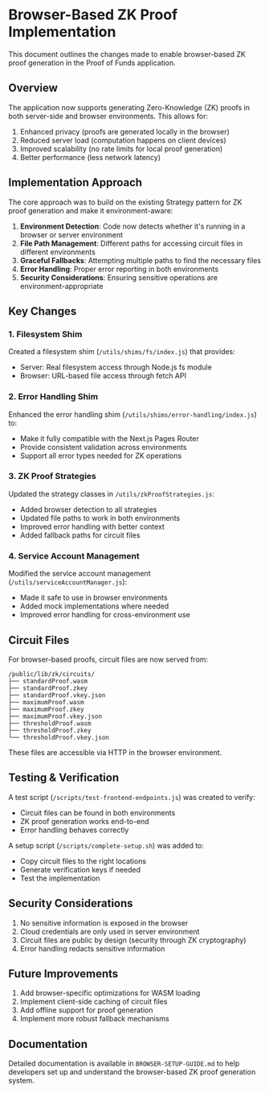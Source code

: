 # Browser-Based ZK Proof Implementation

This document outlines the changes made to enable browser-based ZK proof generation in the Proof of Funds application.

## Overview

The application now supports generating Zero-Knowledge (ZK) proofs in both server-side and browser environments. This allows for:

1. Enhanced privacy (proofs are generated locally in the browser)
2. Reduced server load (computation happens on client devices)
3. Improved scalability (no rate limits for local proof generation)
4. Better performance (less network latency)

## Implementation Approach

The core approach was to build on the existing Strategy pattern for ZK proof generation and make it environment-aware:

1. **Environment Detection**: Code now detects whether it's running in a browser or server environment
2. **File Path Management**: Different paths for accessing circuit files in different environments
3. **Graceful Fallbacks**: Attempting multiple paths to find the necessary files
4. **Error Handling**: Proper error reporting in both environments
5. **Security Considerations**: Ensuring sensitive operations are environment-appropriate

## Key Changes

### 1. Filesystem Shim

Created a filesystem shim (`/utils/shims/fs/index.js`) that provides:
- Server: Real filesystem access through Node.js fs module
- Browser: URL-based file access through fetch API

### 2. Error Handling Shim

Enhanced the error handling shim (`/utils/shims/error-handling/index.js`) to:
- Make it fully compatible with the Next.js Pages Router
- Provide consistent validation across environments
- Support all error types needed for ZK operations

### 3. ZK Proof Strategies

Updated the strategy classes in `/utils/zkProofStrategies.js`:
- Added browser detection to all strategies
- Updated file paths to work in both environments
- Improved error handling with better context
- Added fallback paths for circuit files

### 4. Service Account Management

Modified the service account management (`/utils/serviceAccountManager.js`):
- Made it safe to use in browser environments
- Added mock implementations where needed
- Improved error handling for cross-environment use

## Circuit Files

For browser-based proofs, circuit files are now served from:
```
/public/lib/zk/circuits/
├── standardProof.wasm
├── standardProof.zkey
├── standardProof.vkey.json
├── maximumProof.wasm
├── maximumProof.zkey
├── maximumProof.vkey.json
├── thresholdProof.wasm
├── thresholdProof.zkey
└── thresholdProof.vkey.json
```

These files are accessible via HTTP in the browser environment.

## Testing & Verification

A test script (`/scripts/test-frontend-endpoints.js`) was created to verify:
- Circuit files can be found in both environments
- ZK proof generation works end-to-end
- Error handling behaves correctly

A setup script (`/scripts/complete-setup.sh`) was added to:
- Copy circuit files to the right locations
- Generate verification keys if needed
- Test the implementation

## Security Considerations

1. No sensitive information is exposed in the browser
2. Cloud credentials are only used in server environment
3. Circuit files are public by design (security through ZK cryptography)
4. Error handling redacts sensitive information

## Future Improvements

1. Add browser-specific optimizations for WASM loading
2. Implement client-side caching of circuit files
3. Add offline support for proof generation
4. Implement more robust fallback mechanisms

## Documentation

Detailed documentation is available in `BROWSER-SETUP-GUIDE.md` to help developers set up and understand the browser-based ZK proof generation system.